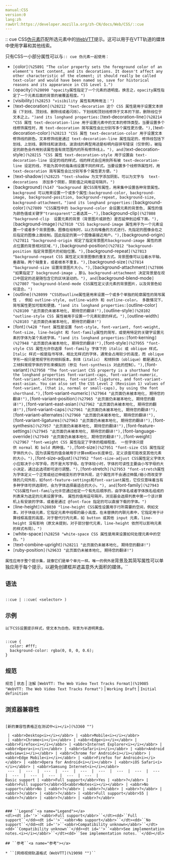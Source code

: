 ```yaml
---
manual:CSS
version:0
lang:zh
rawUrl:https://developer.mozilla.org/zh-CN/docs/Web/CSS/::cue
---
```






:: cue CSS[伪元素](%3563 "")匹配所选元素中的[WebVTT](%29632 "")提示。这可以用于在VTT轨道的媒体中使用字幕和其他线索。



只有CSS一小部分属性可以与`:: cue 伪元素一起使用：`


* `[`color`](%25891 "The color property sets the foreground color of an element's text content, and its decorations. It doesn't affect any other characteristic of the element; it should really be called text-color and would have been named so, save for historical reasons and its appearance in CSS Level 1.")`
* `[`opacity`](%28090 "opacity属性指定了一个元素的透明度。换言之，opacity属性指定了一个元素后面的背景的被覆盖程度。")`
* `[`visibility`](%28253 "visibility 属性有两种用法：")`
* `[`text-decoration`](%28212 "text-decoration 这个 CSS 属性是用于设置文本排版（下划线、顶划线、删除线或者闪烁）。下划线和顶划线修饰于文本的下部，删除线位于文本之上。")and its longhand properties:[`text-decoration-line`](%28214 "CSS 属性 text-decoration-line 用于设置元素中的文本的修饰类型。当要设置多个线修饰属性时，用 text-decoration 简写属性会比分别写多个属性更方便。"),[`text-decoration-color`](%28213 "CSS 属性 text-decoration-color 用于设置文本修饰线的颜色。文本修饰线是通过 text-decoration-line 属性指定的，修饰线包括下划线、上划线、删除线和波浪线，波浪线的典型用途是标明内容拼写错误（仅举例）。被指定的颜色会作用到该属性值有效范围内的所有修饰线上。"), and[`text-decoration-style`](%28215 "CSS 属性 text-decoration-style 用于设置由 text-decoration-line 设定的线的样式。线的样式会应用到所有被 text-decoration-line 设定的线，不能为其中的每条线设置不同的样式。当要设置多个线修饰属性时，用 text-decoration 简写属性会比分别写多个属性更方便。")`
* `[`text-shadow`](%28225 "text-shadow 为文字添加阴影。可以为文字与  text-decorations  添加多个阴影，阴影值之间用逗号隔开。")`
* `[`background`](%147 "background 是CSS简写属性，用来集中设置各种背景属性。background 可以用来设置一个或多个属性:background-color, background-image, background-position, background-repeat, background-size, background-attachment。")and its longhand properties:[`background-color`](%27809 "CSS属性中的 background-color 会设置元素的背景色, 属性的值为颜色值或关键字"transparent"二者选其一."),[`background-clip`](%27808 "background-clip  设置元素的背景（背景图片或颜色）是否延伸到边框下面。"),[`background-image`](%27810 "CSS background-image 属性用于为一个元素设置一个或者多个背景图像。图像在绘制时，以z方向堆叠的方式进行。先指定的图像会在之后指定的图像上面绘制。因此指定的第一个图像最接近用户。"),[`background-origin`](%27811 "background-origin 规定了指定背景图片background-image 属性的原点位置的背景相对区域."),[`background-position`](%27812 "background-position 指定背景图片的初始位置。"),[`background-repeat`](%27813 "background-repeat CSS 属性定义背景图像的重复方式。背景图像可以沿着水平轴，垂直轴，两个轴重复，或者根本不重复。"),[`background-size`](%27814 "background-size 设置背景图片大小。"),[`background-attachment`](%27806 "如果指定了 background-image ，那么 background-attachment 决定背景是在视口中固定的还是随包含它的区块滚动的。"), and[`background-blend-mode`](%27807 "background-blend-mode CSS属性定义该元素的背景图片，以及背景色如何混合。")`
* `[`outline`](%28099 "CSS的outline属性是用来设置一个或多个单独的轮廓属性的简写属性 ， 例如 outline-style, outline-width 和 outline-color。 多数情况下，简写属性更加可取和便捷。")and its longhand properties:[`outline-color`](%28100 "此页面仍未被本地化, 期待您的翻译!"),[`outline-style`](%28102 "outline-style CSS 属性被用于设置一个元素轮廓的样式。"),[`outline-width`](%28103 "此页面仍未被本地化, 期待您的翻译!")`
* `[`font`](%428 "font 属性是设置 font-style, font-variant, font-weight, font-size, line-height 和 font-family属性的简写，或使用特定的关键字设置元素的字体为某个系统字体。")and its longhand properties:[`font-kerning`](%27948 "此页面仍未被本地化, 期待您的翻译!"),[`font-style`](%27955 "font-style CSS 属性允许你选择 font-family 字体下的 italic 或 oblique 样式。 Italic 样式一般是指书写体，相比无样式的字体，通常会占用较少的高度，而 oblique 字形一般只是常规字形的倾斜版本。斜体（italic） 和倾斜体（oblique）都是通过人工倾斜常规字体的字形来模拟的（参见 font-synthesis 对此的控制）。"),[`font-variant`](%27958 "The font-variant CSS property is a shorthand for the longhand properties font-variant-caps, font-variant-numeric, font-variant-alternates, font-variant-ligatures, and font-variant-east-asian. You can also set the CSS Level 2 (Revision 1) values of font-variant, (that is, normal or small-caps), by using the font shorthand."),[`font-variant-numeric`](%27964 "此页面仍未被本地化, 期待您的翻译!"),[`font-variant-position`](%27965 "此页面仍未被本地化, 期待您的翻译!"),[`font-variant-east-asian`](%27962 "此页面仍未被本地化, 期待您的翻译!"),[`font-variant-caps`](%27961 "此页面仍未被本地化, 期待您的翻译!"),[`font-variant-alternates`](%27960 "此页面仍未被本地化, 期待您的翻译!"),[`font-variant-ligatures`](%27963 "此页面仍未被本地化, 期待您的翻译!"),[`font-synthesis`](%27957 "此页面仍未被本地化, 期待您的翻译!"),[`font-feature-settings`](%27945 "此页面仍未被本地化, 期待您的翻译!"),[`font-language-override`](%27949 "此页面仍未被本地化, 期待您的翻译!"),[`font-weight`](%27967 "font-weight CSS 属性指定了字体的粗细程度。 一些字体只提供 normal 和 bold 两种值。"),[`font-size`](%27951 "font-size CSS 属性指定字体的大小。因为该属性的值会被用于计算em和ex长度单位，定义该值可能改变其他元素的大小。"),[`font-size-adjust`](%27952 "font-size-adjust CSS属性定义字体大小应取决于小写字母，而不是大写字母。在字体较小时，字体的可读性主要由小写字母的大小决定，通过此选项即可进行调整。"),[`font-stretch`](%27953 "font-stretch属性为字体定义一个正常或经过伸缩变形的字体外观，这个属性并不会通过伸展/缩小而改变字体的几何外形，如font-feature-settings和font-variant属性，它仅仅意味着当有多种字体可供选择时，会为字体选择最适合的大小。"), and[`font-family`](%27943 "CSS属性font-family允许您通过给定一个有先后顺序的，由字体名或者字体族名组成的列表来为选定的元素设置字体。 属性的值用逗号隔开。浏览器会选择列表中第一个该计算机上有安装的字体，或者是通过 @font-face 指定的可以直接下载的字体。")`
* `[`line-height`](%28030 "line-height CSS属性设置用于行所需要的空间，例如文本。对于块级元素，它指定元素中线框的最小高度。在未替换的内联元素中，它指定用于计算线框高度的高度。对于替代行内元素，如 button 或其他 input 元素，line-height 没有影响（原文未提到，对于部分替代元素，line-height 依然可以影响元素的样式布局）。")`
* `[`white-space`](%28258 "white-space CSS 属性是用来设置如何处理元素中的空白。")`
* `[`text-combine-upright`](%28211 "此页面仍未被本地化, 期待您的翻译!")`
* `[`ruby-position`](%29633 "此页面仍未被本地化, 期待您的翻译!")`


`属性应用于整个提示集，就像它们是单个单元一样。唯一的例外是`背景及其简写属性可以单独应用于每个提示，以避免创建框并遮盖意外大面积的媒体。``


## ``语法``<a name="语法"></a>

```

::cue | ::cue( <selector> )
```

## ``示例``<a name="示例"></a>


``以下CSS设置提示样式，使文本为白色，背景为半透明黑盒。``


```

::cue {
  color: #fff;
  background-color: rgba(0, 0, 0, 0.6);
}
```

## ``规范``<a name="规范"></a>

``规范`` | ``状态`` | ``注解`` 
``[WebVTT: The Web Video Text Tracks Format](%19085 "WebVTT: The Web Video Text Tracks Format")`` | ``Working Draft`` | ``Initial definition`` 


## ``浏览器兼容性``<a name="浏览器兼容性"></a>


````

[新的兼容性表格正在测试中<i></i>](%3360 "")

 | <abbr>Desktop<i></i></abbr> | <abbr>Mobile<i></i></abbr> 
 | <abbr>Chrome<i></i></abbr> | <abbr>Edge<i></i></abbr> | <abbr>Firefox<i></i></abbr> | <abbr>Internet Explorer<i></i></abbr> | <abbr>Opera<i></i></abbr> | <abbr>Safari<i></i></abbr> | <abbr>Android webview<i></i></abbr> | <abbr>Chrome for Android<i></i></abbr> | <abbr>Edge Mobile<i></i></abbr> | <abbr>Firefox for Android<i></i></abbr> | <abbr>Opera for Android<i></i></abbr> | <abbr>iOS Safari<i></i></abbr> | <abbr>Samsung Internet<i></i></abbr> 
 ---  |  ---  |  ---  |  ---  |  ---  |  ---  |  ---  |  ---  |  ---  |  ---  |  ---  |  ---  |  ---  |  ---  | 
Basic support | <abbr>Full support</abbr>Yes | <abbr>?</abbr> | <abbr>Full support</abbr>55<abbr>Notes<i></i></abbr> | <abbr>No support</abbr>No | <abbr>?</abbr> | <abbr>?</abbr> | <abbr>?</abbr> | <abbr>?</abbr> | <abbr>?</abbr> | <abbr>Full support</abbr>55 | <abbr>?</abbr> | <abbr>?</abbr> | <abbr>?</abbr> 


### ``Legend``<a name="Legend"></a>
<dl><dt id=''>``<abbr>Full support</abbr>``</dt><dd>``Full support``</dd><dt id=''>``<abbr>No support</abbr>``</dt><dd>``No support``</dd><dt id=''>``<abbr>Compatibility unknown</abbr>``</dt><dd>``Compatibility unknown``</dd><dt id=''>``<abbr>See implementation notes.<i></i></abbr>``</dt><dd>``See implementation notes.``</dd></dl>

## ``参考``<a name="参考"></a>

* ``[网络视频轨道格式（WebVTT](%19098 "")``



